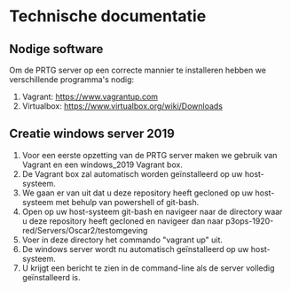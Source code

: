 # Technische documentatie

## Nodige software

Om de PRTG server op een correcte mannier te installeren hebben we verschillende programma's nodig:
1. Vagrant: https://www.vagrantup.com
2. Virtualbox: https://www.virtualbox.org/wiki/Downloads

## Creatie windows server 2019

1. Voor een eerste opzetting van de PRTG server maken we gebruik van Vagrant en een windows_2019 Vagrant box.
2. De Vagrant box zal automatisch worden geïnstalleerd op uw host-systeem.
3. We gaan er van uit dat u deze repository heeft gecloned op uw host-systeem met behulp van powershell of git-bash.
4. Open op uw host-systeem git-bash en navigeer naar de directory waar u deze repository heeft gecloned en navigeer dan naar p3ops-1920-red/Servers/Oscar2/testomgeving
5. Voer in deze directory het commando "vagrant up" uit.
6. De windows server wordt nu automatisch geïnstalleerd op uw host-systeem.
7. U krijgt een bericht te zien in de command-line als de server volledig geïnstalleerd is.
